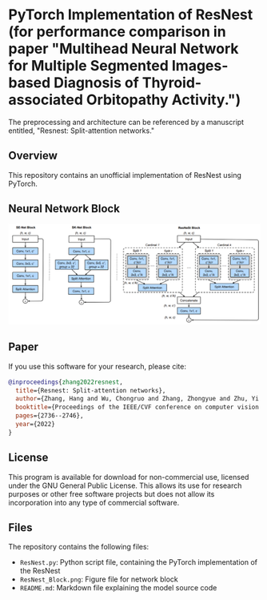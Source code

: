 # PyTorch Implementation of ResNest (for performance comparison in paper "Multihead Neural Network for Multiple Segmented Images-based Diagnosis of Thyroid-associated Orbitopathy Activity.")
 
The preprocessing and architecture can be referenced by a manuscript entitled, "Resnest: Split-attention networks." 

## Overview
This repository contains an unofficial implementation of ResNest using PyTorch.<br/>


## Neural Network Block
![Local Image](ResNest_Block.png "ResNest")
## Paper
If you use this software for your research, please cite:

```bibtex
@inproceedings{zhang2022resnest,
  title={Resnest: Split-attention networks},
  author={Zhang, Hang and Wu, Chongruo and Zhang, Zhongyue and Zhu, Yi and Lin, Haibin and Zhang, Zhi and Sun, Yue and He, Tong and Mueller, Jonas and Manmatha, R and others},
  booktitle={Proceedings of the IEEE/CVF conference on computer vision and pattern recognition},
  pages={2736--2746},
  year={2022}
}
```

## License
This program is available for download for non-commercial use, licensed under the GNU General Public License. This allows its use for research purposes or other free software projects but does not allow its incorporation into any type of commercial software.

## Files
The repository contains the following files:
- `ResNest.py`: Python script file, containing the PyTorch implementation of the ResNest
- `ResNest_Block.png`: Figure file for network block
- `README.md`: Markdown file explaining the model source code
